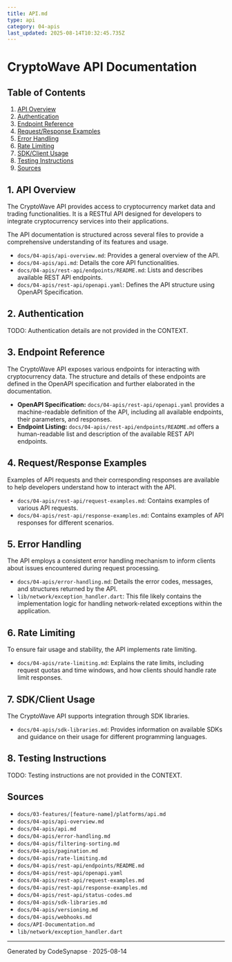 ```yaml
---
title: API.md
type: api
category: 04-apis
last_updated: 2025-08-14T10:32:45.735Z
---
```

# CryptoWave API Documentation

## Table of Contents

1.  [API Overview](#api-overview)
2.  [Authentication](#authentication)
3.  [Endpoint Reference](#endpoint-reference)
4.  [Request/Response Examples](#requestresponse-examples)
5.  [Error Handling](#error-handling)
6.  [Rate Limiting](#rate-limiting)
7.  [SDK/Client Usage](#sdkclient-usage)
8.  [Testing Instructions](#testing-instructions)
9.  [Sources](#sources)

## 1. API Overview

The CryptoWave API provides access to cryptocurrency market data and trading functionalities. It is a RESTful API designed for developers to integrate cryptocurrency services into their applications.

The API documentation is structured across several files to provide a comprehensive understanding of its features and usage.

*   `docs/04-apis/api-overview.md`: Provides a general overview of the API.
*   `docs/04-apis/api.md`: Details the core API functionalities.
*   `docs/04-apis/rest-api/endpoints/README.md`: Lists and describes available REST API endpoints.
*   `docs/04-apis/rest-api/openapi.yaml`: Defines the API structure using OpenAPI Specification.

## 2. Authentication

TODO: Authentication details are not provided in the CONTEXT.

## 3. Endpoint Reference

The CryptoWave API exposes various endpoints for interacting with cryptocurrency data. The structure and details of these endpoints are defined in the OpenAPI specification and further elaborated in the documentation.

*   **OpenAPI Specification:** `docs/04-apis/rest-api/openapi.yaml` provides a machine-readable definition of the API, including all available endpoints, their parameters, and responses.
*   **Endpoint Listing:** `docs/04-apis/rest-api/endpoints/README.md` offers a human-readable list and description of the available REST API endpoints.

## 4. Request/Response Examples

Examples of API requests and their corresponding responses are available to help developers understand how to interact with the API.

*   `docs/04-apis/rest-api/request-examples.md`: Contains examples of various API requests.
*   `docs/04-apis/rest-api/response-examples.md`: Contains examples of API responses for different scenarios.

## 5. Error Handling

The API employs a consistent error handling mechanism to inform clients about issues encountered during request processing.

*   `docs/04-apis/error-handling.md`: Details the error codes, messages, and structures returned by the API.
*   `lib/network/exception_handler.dart`: This file likely contains the implementation logic for handling network-related exceptions within the application.

## 6. Rate Limiting

To ensure fair usage and stability, the API implements rate limiting.

*   `docs/04-apis/rate-limiting.md`: Explains the rate limits, including request quotas and time windows, and how clients should handle rate limit responses.

## 7. SDK/Client Usage

The CryptoWave API supports integration through SDK libraries.

*   `docs/04-apis/sdk-libraries.md`: Provides information on available SDKs and guidance on their usage for different programming languages.

## 8. Testing Instructions

TODO: Testing instructions are not provided in the CONTEXT.

## Sources

*   `docs/03-features/[feature-name]/platforms/api.md`
*   `docs/04-apis/api-overview.md`
*   `docs/04-apis/api.md`
*   `docs/04-apis/error-handling.md`
*   `docs/04-apis/filtering-sorting.md`
*   `docs/04-apis/pagination.md`
*   `docs/04-apis/rate-limiting.md`
*   `docs/04-apis/rest-api/endpoints/README.md`
*   `docs/04-apis/rest-api/openapi.yaml`
*   `docs/04-apis/rest-api/request-examples.md`
*   `docs/04-apis/rest-api/response-examples.md`
*   `docs/04-apis/rest-api/status-codes.md`
*   `docs/04-apis/sdk-libraries.md`
*   `docs/04-apis/versioning.md`
*   `docs/04-apis/webhooks.md`
*   `docs/API-Documentation.md`
*   `lib/network/exception_handler.dart`

---
Generated by CodeSynapse · 2025-08-14
